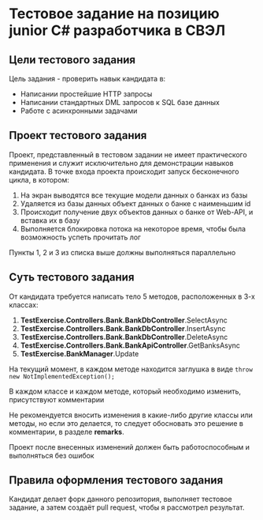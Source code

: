 # Тестовое задание на позицию junior C# разработчика в СВЭЛ

## Цели тестового задания
Цель задания - проверить навык кандидата в:
* Написании простейшие HTTP запросы
* Написании стандартных DML запросов к SQL базе данных
* Работе с асинхронными задачами

## Проект тестового задания
Проект, представленный в тестовом задании не имеет практического применения 
и служит исключительно для демонстрации навыков кандидата.
В точке входа проекта происходит запуск бесконечного цикла, в котором:
1. На экран выводятся все текущие модели данных о банках из базы
2. Удаляется из базы данных объект данных о банке с наименьшим id
3. Происходит получение двух объектов данных о банке от Web-API, и вставка их в базу
4. Выполняется блокировка потока на некоторое время, чтобы была возможность успеть прочитать лог

Пункты 1, 2 и 3 из списка выше должны выполняться параллельно

## Суть тестового задания
От кандидата требуется написать тело 5 методов, расположенных в 3-х классах:
1. **TestExercise.Controllers.Bank.BankDbController**.SelectAsync
2. **TestExercise.Controllers.Bank.BankDbController**.InsertAsync
3. **TestExercise.Controllers.Bank.BankDbController**.DeleteAsync
4. **TestExercise.Controllers.Bank.BankApiController**.GetBanksAsync
5. **TestExercise.BankManager**.Update

На текущий момент, в каждом методе находится заглушка в виде `throw new NotImplementedException();`

В каждом классе и каждом методе, который необходимо изменить, присутствуют комментарии

Не рекомендуется вносить изменения в какие-либо другие классы или методы, но если это делается, то следует обосновать это решение в комментарии, в разделе **remarks**.

Проект после внесенных изменений должен быть работоспособным и выполняться без ошибок

## Правила оформления тестового задания
Кандидат делает форк данного репозитория, выполняет тестовое задание, а затем создаёт pull request, чтобы я рассмотрел результат.
